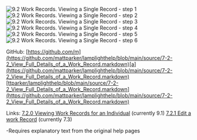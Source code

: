 ![9.2 Work Records. Viewing a Single Record - step 1](9.2_Work_Records._Viewing_a_Single_Record_im_1.png)
![9.2 Work Records. Viewing a Single Record - step 2](9.2_Work_Records._Viewing_a_Single_Record_im_2.png)
![9.2 Work Records. Viewing a Single Record - step 3](9.2_Work_Records._Viewing_a_Single_Record_im_3.png)
![9.2 Work Records. Viewing a Single Record - step 4](9.2_Work_Records._Viewing_a_Single_Record_im_4.png)
![9.2 Work Records. Viewing a Single Record - step 5](9.2_Work_Records._Viewing_a_Single_Record_im_5.png)
![9.2 Work Records. Viewing a Single Record - step 6](9.2_Work_Records._Viewing_a_Single_Record_im_6.png)

GitHub: [https://github.com/m](https://github.com/mattparker/lamplighthelp/blob/main/source/7-2-2_View_Full_Details_of_a_Work_Record.markdown)[a](https://github.com/mattparker/lamplighthelp/blob/main/source/7-2-2_View_Full_Details_of_a_Work_Record.markdown)[ttparker/lamplighthelp/blob/main/source/7-2-2_View_Full_Details_of_a_Work_Record.markdown](https://github.com/mattparker/lamplighthelp/blob/main/source/7-2-2_View_Full_Details_of_a_Work_Record.markdown)

Links:
[7.2.0 Viewing Work Records for an Individual](https://lamplight.online/en/help/index/p/7.2.0) (currently 9.1)
[7.2.1 Edit a work Record](https://lamplight.online/en/help/index/p/7.2.1) (currently 7.3)

-Requires explanatory text from the original help pages